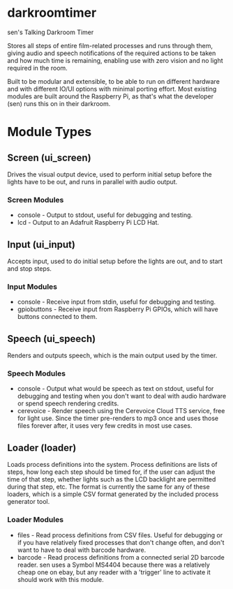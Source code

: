 # darkroomtimer
sen's Talking Darkroom Timer

Stores all steps of entire film-related processes and runs through them, giving audio and speech notifications of the required actions to be taken and how much time is remaining, enabling use with zero vision and no light required in the room.

Built to be modular and extensible, to be able to run on different hardware and with different IO/UI options with minimal porting effort. Most existing modules are built around the Raspberry Pi, as that's what the developer (sen) runs this on in their darkroom.

# Module Types
## Screen (ui_screen)
Drives the visual output device, used to perform initial setup before the lights have to be out, and runs in parallel with audio output.
### Screen Modules
- console - Output to stdout, useful for debugging and testing.
- lcd - Output to an Adafruit Raspberry Pi LCD Hat.

## Input (ui_input)
Accepts input, used to do initial setup before the lights are out, and to start and stop steps.
### Input Modules
- console - Receive input from stdin, useful for debugging and testing.
- gpiobuttons - Receive input from Raspberry Pi GPIOs, which will have buttons
  connected to them.

## Speech (ui_speech)
Renders and outputs speech, which is the main output used by the timer.
### Speech Modules
- console - Output what would be speech as text on stdout, useful for debugging
  and testing when you don't want to deal with audio hardware or spend speech
  rendering credits.
- cerevoice - Render speech using the Cerevoice Cloud TTS service, free for
  light use. Since the timer pre-renders to mp3 once and uses those files forever
  after, it uses very few credits in most use cases.

## Loader (loader)
Loads process definitions into the system. Process definitions are lists of steps, how long each step should be timed for, if the user can adjust the time of that step, whether lights such as the LCD backlight are permitted during that step, etc. The format is currently the same for any of these loaders, which is a simple CSV format generated by the included process generator tool.
### Loader Modules
- files - Read process definitions from CSV files. Useful for debugging or if
  you have relatively fixed processes that don't change often, and don't want
  to have to deal with barcode hardware.
- barcode - Read process definitions from a connected serial 2D barcode reader.
  sen uses a Symbol MS4404 because there was a relatively cheap one on ebay, but
  any reader with a 'trigger' line to activate it should work with this module.

